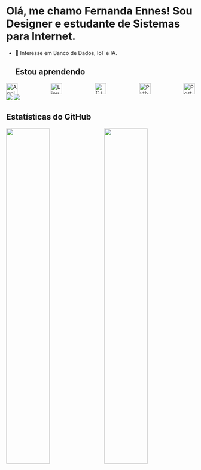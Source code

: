 # Olá, me chamo Fernanda Ennes! Sou Designer e estudante de Sistemas para Internet.
- 🔭 Interesse em Banco de Dados, IoT e IA.

  ## Estou aprendendo
  
<div style="display: flex; justify-content: space-between;">
  <img src="https://cdn.jsdelivr.net/gh/devicons/devicon/icons/apple/apple-original.svg" width="30" height="30" alt="Apple" />
  <img src="https://cdn.jsdelivr.net/gh/devicons/devicon/icons/linux/linux-original.svg" width="30" height="30" alt="Linux" />
  <img src="https://cdn.jsdelivr.net/gh/devicons/devicon/icons/cplusplus/cplusplus-original.svg" width="30" height="30" alt="C++" />
  <img src="https://cdn.jsdelivr.net/gh/devicons/devicon/icons/python/python-original.svg" width="30" height="30" alt="Python" />
  <img src="https://cdn.jsdelivr.net/gh/devicons/devicon/icons/postgresql/postgresql-original.svg" width="30" height="30" alt="PostgreSQL" /> 
</div>

  <div>
<a href="https://instagram.com/ferennes" target="_blank"><img loading="lazy" src="https://img.shields.io/badge/-Instagram-%23E4405F?style=for-the-badge&logo=instagram&logoColor=white" target="_blank"></a>
<a href="https://www.linkedin.com/in/fernandaennes/" target="_blank"><img loading="lazy" src="https://img.shields.io/badge/-LinkedIn-%230077B5?style=for-the-badge&logo=linkedin&logoColor=white" target="_blank"></a>   
</div>

## Estatísticas do GitHub

<div>
  <img src="https://github-readme-stats.vercel.app/api/top-langs/?username=FerEnnes&layout=compact&langs_count=7&theme=dracula" align="left" width="48%" />
  <img src="https://github-readme-stats.vercel.app/api?username=FerEnnes&show_icons=true&theme=dracula&include_all_commits=true&count_private=true" align="right" width="48%" />
  
</div>
